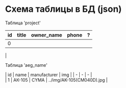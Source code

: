 # Схема таблицы в БД (json)

Таблица 'project'

|  id  |  title  |  owner_name  | phone | ? |
| - | - | - | - | - |  
| 0 |  | | | |  
|

Таблица 'aeg_name'

| id | name | manufacturer | img |
| - | - | - |  
| 1 | АК-105 | CYMA | ../img/AK-105(CM040D).jpg | 
